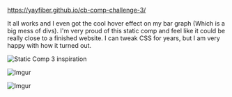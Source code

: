 https://yayfiber.github.io/cb-comp-challenge-3/

It all works and I even got the cool hover effect on my bar graph (Which is a big mess of divs). I'm very proud of this static comp and feel like it could be really close to a finished website. I can tweak CSS for years, but I am very happy with how it turned out.

![Static Comp 3 inspiration](http://frontend.turing.io/assets/images/static-comp-challenge-3.jpg)

![Imgur](https://i.imgur.com/9hrpxX6.png)

![Imgur](https://i.imgur.com/DLGB3Hh.png)
